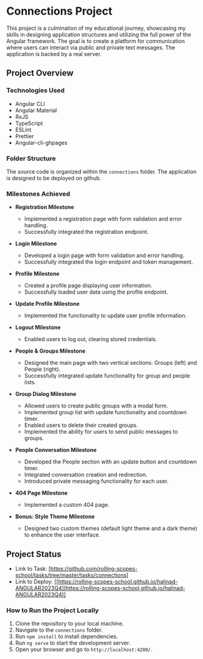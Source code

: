 # Connections Project

This project is a culmination of my educational journey, showcasing my skills in designing application structures and utilizing the full power of the Angular framework. The goal is to create a platform for communication where users can interact via public and private text messages. The application is backed by a real server.

## Project Overview

### Technologies Used

-   Angular CLI
-   Angular Material
-  RxJS
-  TypeScript
-  ESLint
-  Prettier
-  Angular-cli-ghpages

### Folder Structure

The source code is organized within the `connections` folder. The application is designed to be deployed on github.

### Milestones Achieved

-   **Registration Milestone**
    -   Implemented a registration page with form validation and error handling.
    -   Successfully integrated the registration endpoint.
    
-   **Login Milestone**
    -   Developed a login page with form validation and error handling.
    -   Successfully integrated the login endpoint and token management.

-   **Profile Milestone**
    -   Created a profile page displaying user information.
    -   Successfully loaded user data using the profile endpoint.

-   **Update Profile Milestone**
    -   Implemented the functionality to update user profile information.

-   **Logout Milestone**
    -   Enabled users to log out, clearing stored credentials.

-   **People & Groups Milestone**
    -   Designed the main page with two vertical sections: Groups (left) and People (right).
    -   Successfully integrated update functionality for group and people lists.

-   **Group Dialog Milestone**
    -   Allowed users to create public groups with a modal form.
    -   Implemented group list with update functionality and countdown timer.
    -   Enabled users to delete their created groups.
    -  Implemented the ability for users to send public messages to groups.

-   **People Conversation Milestone**
    -   Developed the People section with an update button and countdown timer.
    -   Integrated conversation creation and redirection.
    - Introduced private messaging functionality for each user.

-   **404 Page Milestone**
    -   Implemented a custom 404 page.

-   **Bonus: Style Theme Milestone**
    -   Designed two custom themes (default light theme and a dark theme) to enhance the user interface.

## Project Status  
- Link to Task: [https://github.com/rolling-scopes-school/tasks/tree/master/tasks/connections] 
- Link to Deploy: [[https://rolling-scopes-school.github.io/halinad-ANGULAR2023Q4](https://rolling-scopes-school.github.io/halinad-ANGULAR2023Q4)]

### How to Run the Project Locally

1.  Clone the repository to your local machine.
2.  Navigate to the `connections` folder.
3. Run `npm install` to install dependencies.
4.  Run `ng serve` to start the development server.
5.  Open your browser and go to `http://localhost:4200/`.

